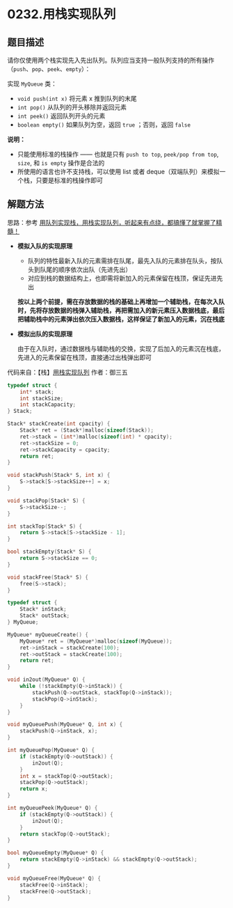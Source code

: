 # 0232.用栈实现队列

## 题目描述

请你仅使用两个栈实现先入先出队列。队列应当支持一般队列支持的所有操作（`push`、`pop`、`peek`、`empty`）：

实现 `MyQueue` 类：

- `void push(int x)` 将元素 x 推到队列的末尾
- `int pop()` 从队列的开头移除并返回元素
- `int peek()` 返回队列开头的元素
- `boolean empty()` 如果队列为空，返回 `true` ；否则，返回 `false`

**说明：**

- 只能使用标准的栈操作 —— 也就是只有 `push to top`, `peek/pop from top`, `size`, 和 `is empty` 操作是合法的
- 所使用的语言也许不支持栈，可以使用 list 或者 deque（双端队列）来模拟一个栈，只要是标准的栈操作即可

## 解题方法

思路：参考 [用队列实现栈，用栈实现队列，听起来有点绕，都搞懂了就掌握了精髓！](https://cloud.tencent.com/developer/article/1643318) 

- **模拟入队的实现原理** 

  - 队列的特性最新入队的元素需排在队尾，最先入队的元素排在队头，按队头到队尾的顺序依次出队（先进先出）
  - 对应到栈的数据结构上，也即需将新加入的元素保留在栈顶，保证先进先出

  **按以上两个前提，需在存放数据的栈的基础上再增加一个辅助栈，在每次入队时，先将存放数据的栈弹入辅助栈，再把需加入的新元素压入数据栈底，最后把辅助栈中的元素弹出依次压入数据栈，这样保证了新加入的元素，沉在栈底**

- **模拟出队的实现原理**

  由于在入队时，通过数据栈与辅助栈的交换，实现了后加入的元素沉在栈底，先进入的元素保留在栈顶，直接通过出栈弹出即可

代码来自：【栈】[用栈实现队列](https://leetcode.cn/problems/implement-queue-using-stacks/solutions/656774/tu-jie-guan-fang-tui-jian-ti-jie-yong-zh-4hru/) 作者：御三五

```c
typedef struct {
    int* stack;
    int stackSize;
    int stackCapacity;
} Stack;

Stack* stackCreate(int cpacity) {
    Stack* ret = (Stack*)malloc(sizeof(Stack));
    ret->stack = (int*)malloc(sizeof(int) * cpacity);
    ret->stackSize = 0;
    ret->stackCapacity = cpacity;
    return ret;
}

void stackPush(Stack* S, int x) {
    S->stack[S->stackSize++] = x;
}

void stackPop(Stack* S) {
    S->stackSize--;
}

int stackTop(Stack* S) {
    return S->stack[S->stackSize - 1];
}

bool stackEmpty(Stack* S) {
    return S->stackSize == 0;
}

void stackFree(Stack* S) {
    free(S->stack);
}

typedef struct {
    Stack* inStack;
    Stack* outStack;
} MyQueue;

MyQueue* myQueueCreate() {
    MyQueue* ret = (MyQueue*)malloc(sizeof(MyQueue));
    ret->inStack = stackCreate(100);
    ret->outStack = stackCreate(100);
    return ret;
}

void in2out(MyQueue* Q) {
    while (!stackEmpty(Q->inStack)) {
        stackPush(Q->outStack, stackTop(Q->inStack));
        stackPop(Q->inStack);
    }
}

void myQueuePush(MyQueue* Q, int x) {
    stackPush(Q->inStack, x);
}

int myQueuePop(MyQueue* Q) {
    if (stackEmpty(Q->outStack)) {
        in2out(Q);
    }
    int x = stackTop(Q->outStack);
    stackPop(Q->outStack);
    return x;
}

int myQueuePeek(MyQueue* Q) {
    if (stackEmpty(Q->outStack)) {
        in2out(Q);
    }
    return stackTop(Q->outStack);
}

bool myQueueEmpty(MyQueue* Q) {
    return stackEmpty(Q->inStack) && stackEmpty(Q->outStack);
}

void myQueueFree(MyQueue* Q) {
    stackFree(Q->inStack);
    stackFree(Q->outStack);
}
```

